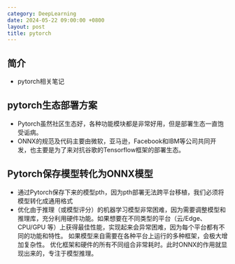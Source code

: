 ```yaml
---
category: DeepLearning
date: 2024-05-22 09:00:00 +0800
layout: post
title: pytorch
---
```

## 简介

+ pytorch相关笔记

## pytorch生态部署方案

+ Pytorch虽然社区生态好，各种功能模块都是非常好用，但是部署生态一直饱受诟病。
+ ONNX的规范及代码主要由微软，亚马逊，Facebook和IBM等公司共同开发，也主要是为了来对抗谷歌的Tensorflow框架的部署生态。

## Pytorch保存模型转化为ONNX模型

+ 通过Pytorch保存下来的模型pth，因为pth部署无法跨平台移植，我们必须将模型转化成通用格式
+ 优化由于推理（或模型评分）的机器学习模型非常困难，因为需要调整模型和推理库，充分利用硬件功能。如果想要在不同类型的平台（云/Edge、CPU/GPU 等）上获得最佳性能，实现起来会异常困难，因为每个平台都有不同的功能和特性。 如果模型来自需要在各种平台上运行的多种框架，会极大增加复杂性。 优化框架和硬件的所有不同组合非常耗时。此时ONNX的作用就显现出来的，专注于模型推理。